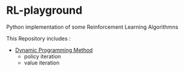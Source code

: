 # RL-playground

Python implementation of some Reinforcement Learning Algorithmns

This Repository includes :
  - [Dynamic Programming Method](./DP.ipynb)
    - policy iteration
    - value iteration
